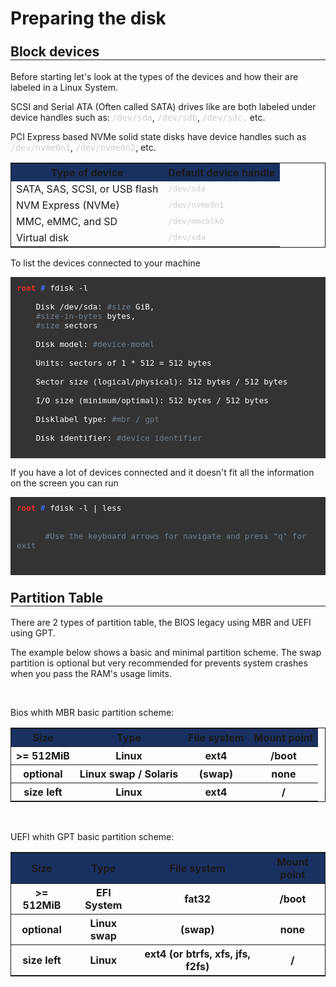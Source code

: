 <style>
  h2 {
    margin-top: 24px;
    border-bottom: 1px solid;
  }
  code {
    color: #ccc;
    font-family: monospace;
    font-size: 95%;
  }
  .cmd-box {
    background: #333;
    color: #fff;
    font-family: monospace;
    font-size: 95%;
    padding: 10px;
  }
  .cmd-box code {
    display: block;
    color: #fff;
  }
  .cmd-box code.nl::before {
    content: "root # ";
    font-weight: bold;
    background: linear-gradient(90deg, #ef2929 70%, royalblue 50%);
    -webkit-background-clip: text;
    color: transparent;
  }
  .cmd-box .comment {
    color: slategray;
  }
</style>

<h1>Preparing the disk</h1>

<!-- Block devices start -->
<h2>Block devices</h2>

<p>Before starting let's look at the types of the devices and how their
  are labeled in a Linux System.
</p>

<p>SCSI and Serial ATA (Often called SATA) drives like are both labeled under device handles such as: 
  <code>/dev/sda</code>, 
  <code>/dev/sdb</code>, 
  <code>/dev/sdc,</code> etc.
</p>

<p>PCI Express based NVMe solid state disks have 
  device handles such as 
  <code>/dev/nvme0n1</code>, 
  <code>/dev/nvme0n2</code>, etc.
</p>

<table style="border: 1px solid">
  <tbody>
  <tr style="background-color:#1A3060">
    <th>Type of device</th>
    <th>Default device handle</th>
  </tr>
  <tr>
    <td>SATA, SAS, SCSI, or USB flash</td>
    <td><code>/dev/sda</code></td>
  </tr>
  <tr>
    <td>NVM Express (NVMe)</td>
    <td><code>/dev/nvme0n1</code></td>
  </tr>
  <tr>
    <td>MMC, eMMC, and SD</td>
    <td><code>/dev/mmcblk0</code></td>
  </tr>
  <tr>
    <td>Virtual disk</td>
    <td><code>/dev/vda</code></td>
  </tr>
  </tbody>
</table>

<p>To list the devices connected to your machine</p>

<div class="cmd-box">
  <code class="nl">fdisk -l</code>
  <code>
    Disk /dev/sda: <span class="comment">#size</span> GiB, 
    <span class="comment">#size-in-bytes</span> bytes, 
    <span class="comment">#size</span> sectors<br>
    Disk model: <span class="comment">#device-model</span><br>
    Units: sectors of 1 * 512 = 512 bytes<br>
    Sector size (logical/physical): 512 bytes / 512 bytes<br>
    I/O size (minimum/optimal): 512 bytes / 512 bytes<br>
    Disklabel type: <span class="comment">#mbr / gpt</span><br>
    Disk identifier: <span class="comment">#device identifier</span>
  </code>
</div>

<p>If you have a lot of devices connected and it doesn't fit all the 
  information on the screen you can run
</p>

<div class="cmd-box">
  <code class="nl">fdisk -l | less</code>
  <code>
    <span class="comment">
      #Use the keyboard arrows for navigate and press "q" for exit
    </span>
  </code>
</div>

<!-- Block devices end -->

<!-- Partition Table start -->

<h2>Partition Table</h2>

<p>There are 2 types of partition table, 
  the BIOS legacy using MBR and UEFI using GPT.
</p>

<p>The example below shows a basic and minimal 
  partition scheme. The swap partition is optional
  but very recommended for prevents system crashes
  when you pass the RAM's usage limits.
</p>

<br>
<p>Bios whith MBR basic partition scheme:</p>

<table style="border: 1px solid">
  <tbody>
  <tr style="background-color:#1A3060">
    <th>Size</th>
    <th>Type</th>
    <th>File system</th>
    <th>Mount point</th>
  </tr>
  <tr>
    <th>>= 512MiB</th>
    <th>Linux</th>
    <th>ext4</th>
    <th>/boot</th>
  </tr>
  <tr>
    <th>optional</th>
    <th>Linux swap / Solaris</th>
    <th>(swap)</th>
    <th>none</th>
  </tr>
  <tr>
    <th>size left</th>
    <th>Linux</th>
    <th>ext4</th>
    <th>/</th>
  </tr>
  </tbody>
</table>

<br>
<p>UEFI whith GPT basic partition scheme:</p>

<table style="border: 1px solid">
  <tbody>
  <tr style="background-color:#1A3060">
    <th>Size</th>
    <th>Type</th>
    <th>File system</th>
    <th>Mount point</th>
  </tr>
  <tr>
    <th>>= 512MiB</th>
    <th>EFI System</th>
    <th>fat32</th>
    <th>/boot</th>
  </tr>
  <tr>
    <th>optional</th>
    <th>Linux swap</th>
    <th>(swap)</th>
    <th>none</th>
  </tr>
  <tr>
    <th>size left</th>
    <th>Linux</th>
    <th>ext4 (or btrfs, xfs, jfs, f2fs)</th>
    <th>/</th>
  </tr>
  </tbody>
</table>

<!-- Partition Table end -->